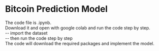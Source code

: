# Bitcoin Prediction Model

The code file is .ipynb.
<br>Download it and open with google colab and run the code step by step.
	<br>-- import the dataset 
	<br>-- then run the code step by step
 <br>The code will download the required packages and implement the model.
